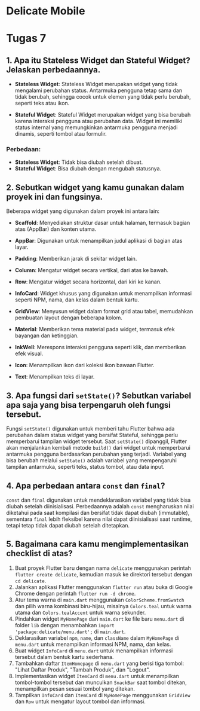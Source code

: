 # Delicate Mobile

# Tugas 7

## 1. Apa itu Stateless Widget dan Stateful Widget? Jelaskan perbedaannya.
- **Stateless Widget**: Stateless Widget merupakan widget yang tidak mengalami perubahan status. Antarmuka pengguna tetap sama dan tidak berubah, sehingga cocok untuk elemen yang tidak perlu berubah, seperti teks atau ikon.

- **Stateful Widget**: Stateful Widget merupakan widget yang bisa berubah karena interaksi pengguna atau perubahan data. Widget ini memiliki status internal yang memungkinkan antarmuka pengguna menjadi dinamis, seperti tombol atau formulir.

### Perbedaan:
- **Stateless Widget**: Tidak bisa diubah setelah dibuat.
- **Stateful Widget**: Bisa diubah dengan mengubah statusnya.

## 2. Sebutkan widget yang kamu gunakan dalam proyek ini dan fungsinya.
Beberapa widget yang digunakan dalam proyek ini antara lain:

- **Scaffold**: Menyediakan struktur dasar untuk halaman, termasuk bagian atas (AppBar) dan konten utama.

- **AppBar**: Digunakan untuk menampilkan judul aplikasi di bagian atas layar.

- **Padding**: Memberikan jarak di sekitar widget lain.

- **Column**: Mengatur widget secara vertikal, dari atas ke bawah.

- **Row**: Mengatur widget secara horizontal, dari kiri ke kanan.

- **InfoCard**: Widget khusus yang digunakan untuk menampilkan informasi seperti NPM, nama, dan kelas dalam bentuk kartu.

- **GridView**: Menyusun widget dalam format grid atau tabel, memudahkan pembuatan layout dengan beberapa kolom.

- **Material**: Memberikan tema material pada widget, termasuk efek bayangan dan ketinggian.

- **InkWell**: Merespons interaksi pengguna seperti klik, dan memberikan efek visual.

- **Icon**: Menampilkan ikon dari koleksi ikon bawaan Flutter.

- **Text**: Menampilkan teks di layar.

## 3. Apa fungsi dari `setState()`? Sebutkan variabel apa saja yang bisa terpengaruh oleh fungsi tersebut.
Fungsi `setState()` digunakan untuk memberi tahu Flutter bahwa ada perubahan dalam status widget yang bersifat Stateful, sehingga perlu memperbarui tampilan widget tersebut. Saat `setState()` dipanggil, Flutter akan menjalankan kembali metode `build()` dari widget untuk memperbarui antarmuka pengguna berdasarkan perubahan yang terjadi. Variabel yang bisa berubah melalui `setState()` adalah variabel yang mempengaruhi tampilan antarmuka, seperti teks, status tombol, atau data input.

## 4. Apa perbedaan antara `const` dan `final`?
`const` dan `final` digunakan untuk mendeklarasikan variabel yang tidak bisa diubah setelah diinisialisasi. Perbedaannya adalah `const` mengharuskan nilai diketahui pada saat kompilasi dan bersifat tidak dapat diubah (immutable), sementara `final` lebih fleksibel karena nilai dapat diinisialisasi saat runtime, tetapi tetap tidak dapat diubah setelah ditetapkan.

## 5. Bagaimana cara kamu mengimplementasikan checklist di atas?
1. Buat proyek Flutter baru dengan nama `delicate` menggunakan perintah `flutter create delicate`, kemudian masuk ke direktori tersebut dengan `cd delicate`.
2. Jalankan aplikasi Flutter menggunakan `flutter run` atau buka di Google Chrome dengan perintah `flutter run -d chrome`.
3. Atur tema warna di `main.dart` menggunakan `ColorScheme.fromSwatch` dan pilih warna kombinasi biru-hijau, misalnya `Colors.teal` untuk warna utama dan `Colors.tealAccent` untuk warna sekunder.
4. Pindahkan widget `MyHomePage` dari `main.dart` ke file baru `menu.dart` di folder `lib` dengan menambahkan `import 'package:delicate/menu.dart';` di `main.dart`.
5. Deklarasikan variabel `npm`, `name`, dan `className` dalam `MyHomePage` di `menu.dart` untuk menampilkan informasi NPM, nama, dan kelas.
6. Buat widget `InfoCard` di `menu.dart` untuk menampilkan informasi tersebut dalam bentuk kartu sederhana.
7. Tambahkan daftar `ItemHomepage` di `menu.dart` yang berisi tiga tombol: "Lihat Daftar Produk", "Tambah Produk", dan "Logout".
8. Implementasikan widget `ItemCard` di `menu.dart` untuk menampilkan tombol-tombol tersebut dan munculkan `SnackBar` saat tombol ditekan, menampilkan pesan sesuai tombol yang ditekan.
9. Tampilkan `InfoCard` dan `ItemCard` di `MyHomePage` menggunakan `GridView` dan `Row` untuk mengatur layout tombol dan informasi.

